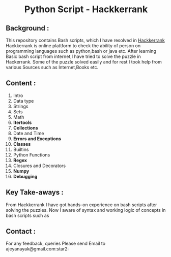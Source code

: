 <h1 align="center">Python Script - Hackkerrank</h1>

<h2>Background :</h2>

This repository contains Bash scripts, which I have resolved in [Hackkerrank](https://www.hackerrank.com/domains/shell)<br /> 
Hackkerrank is online plattform to check the ability of person on programming languages such as python,bash or java etc. After learning Basic bash script from internet,I have tried to solve the puzzle in Hackerrank. Some of the puzzle solved easily and for rest I took help from various Sources such as Internet,Books etc.

<h2>Content :</h2>

1. Intro <br />
2. Data type <br />
3. Strings <br />
4. Sets <br />
5. Math <br />
6. **Itertools** <br />
7. **Collections** <br />
8. Date and Time <br />
9. **Errors and Exceptions** <br />
10. **Classes** <br />
11. Builtins  <br />
12. Python Functions <br />
13. **Regex** <br />
14. Closures and Decorators <br />
15. **Numpy** <br />
16. **Debugging**




<h2>Key Take-aways :</h2>

 From Hackkerrank I have got hands-on experience on bash scripts after solving the puzzles. Now I aware of syntax and working logic of concepts in bash scripts such as



<h2>Contact :</h2>
For any feedback, queries Please send Email to ajeyanayak@gmail.com:star2:

